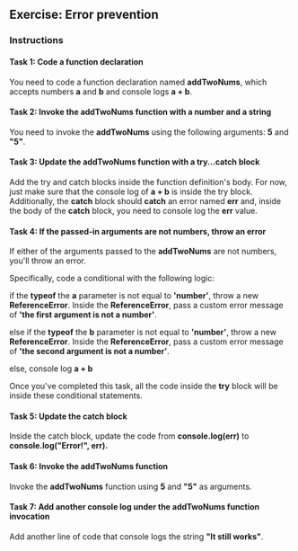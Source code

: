 ## Exercise: Error prevention
### Instructions
#### Task 1: Code a function declaration
You need to code a function declaration named **addTwoNums**, which accepts numbers **a** and **b** and console logs **a + b**.

#### Task 2: Invoke the addTwoNums function with a number and a string
You need to invoke the **addTwoNums** using the following arguments: **5** and **"5"**.

#### Task 3: Update the addTwoNums function with a try...catch block
Add the try and catch blocks inside the function definition's body. For now, just make sure that the console log of **a + b** is inside the try block. Additionally, the **catch** block should **catch** an error named **err** and, inside the body of the **catch** block, you need to console log the **err** value.

#### Task 4: If the passed-in arguments are not numbers, throw an error
If either of the arguments passed to the **addTwoNums** are not numbers, you'll throw an error.

Specifically, code a conditional with the following logic:

if the **typeof** the **a** parameter is not equal to **'number'**, throw a new **ReferenceError**. Inside the **ReferenceError**, pass a custom error message of **'the first argument is not a number'**.

else if the **typeof** the **b** parameter is not equal to **'number'**, throw a new **ReferenceError**. Inside the **ReferenceError**, pass a custom error message of **'the second argument is not a number'**.

else, console log **a + b**  

Once you've completed this task, all the code inside the **try** block will be inside these conditional statements.

#### Task 5: Update the catch block
Inside the catch block, update the code from **console.log(err)** to **console.log("Error!", err).**

#### Task 6: Invoke the addTwoNums function
Invoke the **addTwoNums** function using **5** and **"5"** as arguments.

#### Task 7: Add another console log under the addTwoNums function invocation
Add another line of code that console logs the string **"It still works"**.